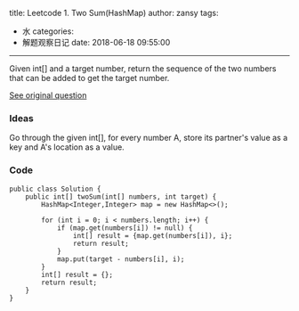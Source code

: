 title: Leetcode 1. Two Sum(HashMap)
author: zansy
tags:
  - 水
categories:
  - 解题观察日记
date: 2018-06-18 09:55:00
---
Given int[] and a target number, return the sequence of the two numbers that can be added to get the target number.
<!--more-->

<a href="https://leetcode.com/problems/two-sum/description/">See original question</a>
### Ideas
Go through the given int[], for every number A, store its partner's value as a key and A's location as a value.

### Code
```
public class Solution {
    public int[] twoSum(int[] numbers, int target) {
        HashMap<Integer,Integer> map = new HashMap<>();

        for (int i = 0; i < numbers.length; i++) {
            if (map.get(numbers[i]) != null) {
                int[] result = {map.get(numbers[i]), i};
                return result;
            }
            map.put(target - numbers[i], i);
        }
        int[] result = {};
        return result;
    }
}
```